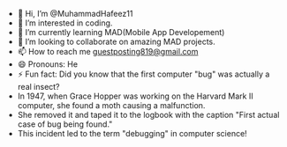 - 👋 Hi, I’m @MuhammadHafeez11
- 👀 I’m interested in coding.
- 🌱 I’m currently learning MAD(Mobile App Developement)
- 💞️ I’m looking to collaborate on amazing MAD projects.
- 📫 How to reach me guestposting819@gmail.com
- 😄 Pronouns: He
- ⚡ Fun fact: Did you know that the first computer "bug" was actually a real insect?
- In 1947, when Grace Hopper was working on the Harvard Mark II computer, she found a moth causing a malfunction.
-  She removed it and taped it to the logbook with the caption "First actual case of bug being found."
-  This incident led to the term "debugging" in computer science!

<!---
MuhammadHafeez11/MuhammadHafeez11 is a ✨ special ✨ repository because its `README.md` (this file) appears on your GitHub profile.
You can click the Preview link to take a look at your changes.
--->
